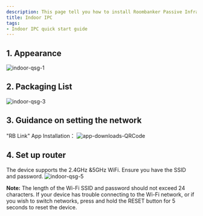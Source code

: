 ```yaml
---
description: This page tell you how to install Roombanker Passive Infrared Motion Detector, and how to add it into the security alarm and home automation system in order to quickly use it.
title: Indoor IPC
tags:
- Indoor IPC quick start guide
---
```


## 1. Appearance
![indoor-qsg-1](https://dusunprj.oss-us-west-1.aliyuncs.com/RBGW/pic/indoor-ipc/qsg/indoor-qsg-1.png)

## 2. Packaging List

![indoor-qsg-3](https://dusunprj.oss-us-west-1.aliyuncs.com/RBGW/pic/indoor-ipc/qsg/indoor-qsg-3.png)


## 3. Guidance on setting the network
"RB Link" App Installation：
![app-downloads-QRCode](https://dusunprj.oss-us-west-1.aliyuncs.com/RBGW/pic/app-downloads-QRCode.png)

## 4. Set up router

The device supports the 2.4GHz &5GHz WiFi.
Ensure you have the SSID and password.
![indoor-qsg-5](https://dusunprj.oss-us-west-1.aliyuncs.com/RBGW/pic/indoor-ipc/qsg/indoor-qsg-5.png)

**Note:** 
The length of the Wi-Fi SSID and password should not exceed 24 characters.
If your device has trouble connecting to the Wi-Fi network, or if you wish to switch networks, press and hold the RESET button for 5 seconds to reset the device.




